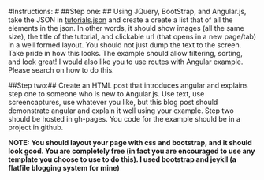 #Instructions: #
##Step one: ##
Using JQuery, BootStrap, and Angular.js, take the JSON in [tutorials.json](/tutorials.json "tutorials.json") and create a create a list that of all the elements in the json. In other words, it should show images (all the same size), the title of the tutorial, and clickable url (that opens in a new page/tab) in a well formed layout. You should not just dump the text to the screen. Take pride in how this looks. The example should allow filtering, sorting, and look great! I would also like you to use routes with Angular example. Please search on how to do this.

##Step two:##
Create an HTML post that introduces angular and explains step one to someone who is new to Angular.js. Use text, use screencaptures, use whatever you like, but this blog post should demonstrate angular and explain it well using your example. Step two should be hosted in gh-pages. You code for the example should be in a project in github.

**NOTE: You should layout your page with css and bootstrap, and it should look good. You are completely free (in fact you are encouraged to use any template you choose to use to do this). I used bootstrap and jeykll (a flatfile blogging system for mine)**